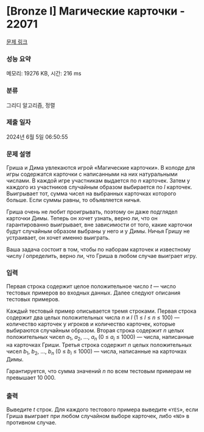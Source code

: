 # [Bronze I] Магические карточки - 22071 

[문제 링크](https://www.acmicpc.net/problem/22071) 

### 성능 요약

메모리: 19276 KB, 시간: 216 ms

### 분류

그리디 알고리즘, 정렬

### 제출 일자

2024년 6월 5일 06:50:55

### 문제 설명

<p>Гриша и Дима увлекаются игрой «Магические карточки». В колоде для игры содержатся карточки с написанными на них натуральными числами. В каждой игре участникам выдается по <i>n</i> карточек. Затем у каждого из участников случайным образом выбирается по <i>l</i> карточек. Выигрывает тот, сумма чисел на выбранных карточках которого больше. Если суммы равны, то объявляется ничья.</p>

<p>Гриша очень не любит проигрывать, поэтому он даже подглядел карточки Димы. Теперь он хочет узнать, верно ли, что он гарантированно выигрывает, вне зависимости от того, какие карточки будут случайным образом выбраны у него и у Димы. Ничья Гришу не устраивает, он хочет именно выиграть.</p>

<p>Ваша задача состоит в том, чтобы по наборам карточек и известному числу <i>l</i> определить, верно ли, что Гриша в любом случае выиграет игру.</p>

### 입력 

 <p>Первая строка содержит целое положительное число <i>t</i> — число тестовых примеров во входных данных. Далее следуют описания тестовых примеров.</p>

<p>Каждый тестовый пример описывается тремя строками. Первая строка содержит два целых положительных числа <i>n</i> и <i>l</i> (1 ≤ <i>l</i> ≤ <i>n</i> ≤ 100) — количество карточек у игроков и количество карточек, которые выбираются случайным образом. Вторая строка содержит <i>n</i> целых положительных чисел <i>a</i><sub>1</sub>, <i>a</i><sub>2</sub>, ..., <i>a</i><sub><i>n</i></sub> (0 ≤ <i>a<sub>i</sub></i> ≤ 1000) — числа, написанные на карточках Гриши. Третья строка содержит <i>n</i> целых положительных чисел <i>b</i><sub>1</sub>, <i>b</i><sub>2</sub>, ..., <i>b</i><sub><i>n</i></sub> (0 ≤ <i>b<sub>i</sub></i> ≤ 1000) — числа, написанные на карточках Димы.</p>

<p>Гарантируется, что сумма значений <i>n</i> по всем тестовым примерам не превышает 10<sub> </sub>000.</p>

### 출력 

 <p>Выведите <i>t</i> строк. Для каждого тестового примера выведите «<code>YES</code>», если Гриша выиграет при любом случайном выборе карточек, либо «<code>NO</code>» в противном случае.</p>

